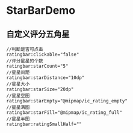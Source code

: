 # StarBarDemo
自定义评分五角星
- 
    //判断是否可点击
    ratingbar:clickable="false"
    //评分星星的个数
    ratingbar:starCount="5"
    //星星间距
    ratingbar:starDistance="10dp"
    //星星大小
    ratingbar:starSize="20dp"
    //星星空图
    ratingbar:starEmpty="@mipmap/ic_rating_empty"
    //星星满图
    ratingbar:starFill="@mipmap/ic_rating_full"
    //星星半图
    ratingbar:ratingSmallHalf=""